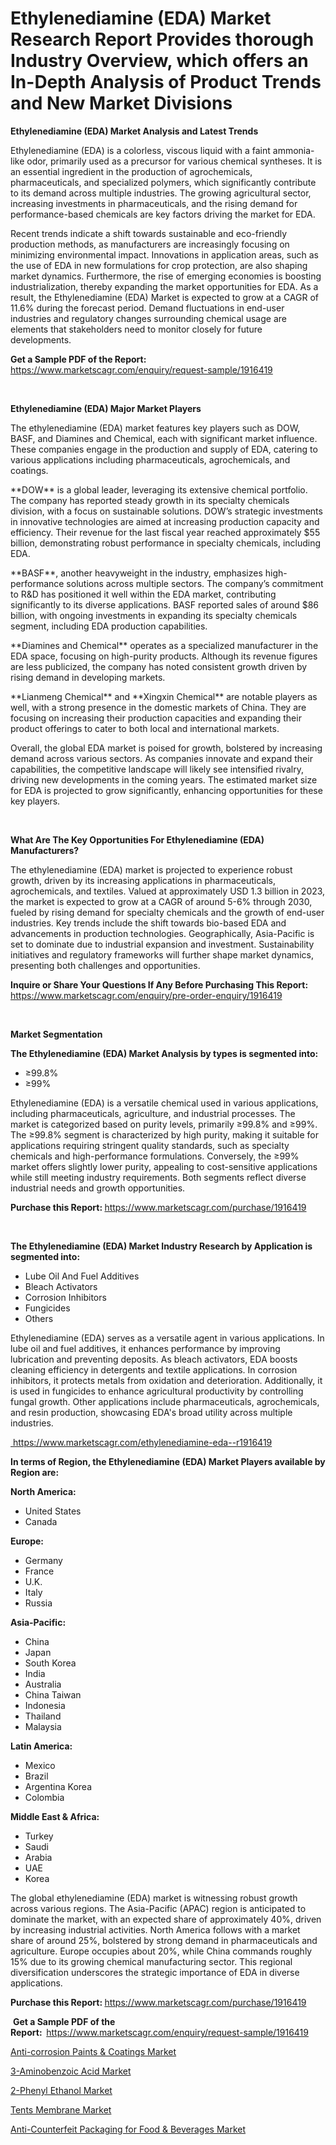 <p><h1>Ethylenediamine (EDA) Market Research Report Provides thorough Industry Overview, which offers an In-Depth Analysis of Product Trends and New Market Divisions</h1></p><p><strong>Ethylenediamine (EDA) Market Analysis and Latest Trends</strong></p>
<p><p>Ethylenediamine (EDA) is a colorless, viscous liquid with a faint ammonia-like odor, primarily used as a precursor for various chemical syntheses. It is an essential ingredient in the production of agrochemicals, pharmaceuticals, and specialized polymers, which significantly contribute to its demand across multiple industries. The growing agricultural sector, increasing investments in pharmaceuticals, and the rising demand for performance-based chemicals are key factors driving the market for EDA.</p><p>Recent trends indicate a shift towards sustainable and eco-friendly production methods, as manufacturers are increasingly focusing on minimizing environmental impact. Innovations in application areas, such as the use of EDA in new formulations for crop protection, are also shaping market dynamics. Furthermore, the rise of emerging economies is boosting industrialization, thereby expanding the market opportunities for EDA. As a result, the Ethylenediamine (EDA) Market is expected to grow at a CAGR of 11.6% during the forecast period. Demand fluctuations in end-user industries and regulatory changes surrounding chemical usage are elements that stakeholders need to monitor closely for future developments.</p></p>
<p><strong>Get a Sample PDF of the Report:&nbsp;</strong> <a href="https://www.marketscagr.com/enquiry/request-sample/1916419?utm_campaign=1166&utm_medium=2&utm_source=Github&utm_content=ia&utm_term=03042025&utm_id=ethylenediamine-eda">https://www.marketscagr.com/enquiry/request-sample/1916419</a></p>
<p>&nbsp;</p>
<p><strong>Ethylenediamine (EDA) Major Market Players</strong></p>
<p><p>The ethylenediamine (EDA) market features key players such as DOW, BASF, and Diamines and Chemical, each with significant market influence. These companies engage in the production and supply of EDA, catering to various applications including pharmaceuticals, agrochemicals, and coatings.</p><p>**DOW** is a global leader, leveraging its extensive chemical portfolio. The company has reported steady growth in its specialty chemicals division, with a focus on sustainable solutions. DOW’s strategic investments in innovative technologies are aimed at increasing production capacity and efficiency. Their revenue for the last fiscal year reached approximately $55 billion, demonstrating robust performance in specialty chemicals, including EDA.</p><p>**BASF**, another heavyweight in the industry, emphasizes high-performance solutions across multiple sectors. The company’s commitment to R&D has positioned it well within the EDA market, contributing significantly to its diverse applications. BASF reported sales of around $86 billion, with ongoing investments in expanding its specialty chemicals segment, including EDA production capabilities.</p><p>**Diamines and Chemical** operates as a specialized manufacturer in the EDA space, focusing on high-purity products. Although its revenue figures are less publicized, the company has noted consistent growth driven by rising demand in developing markets.</p><p>**Lianmeng Chemical** and **Xingxin Chemical** are notable players as well, with a strong presence in the domestic markets of China. They are focusing on increasing their production capacities and expanding their product offerings to cater to both local and international markets.</p><p>Overall, the global EDA market is poised for growth, bolstered by increasing demand across various sectors. As companies innovate and expand their capabilities, the competitive landscape will likely see intensified rivalry, driving new developments in the coming years. The estimated market size for EDA is projected to grow significantly, enhancing opportunities for these key players.</p></p>
<p>&nbsp;</p>
<p><strong>What Are The Key Opportunities For Ethylenediamine (EDA) Manufacturers?</strong></p>
<p><p>The ethylenediamine (EDA) market is projected to experience robust growth, driven by its increasing applications in pharmaceuticals, agrochemicals, and textiles. Valued at approximately USD 1.3 billion in 2023, the market is expected to grow at a CAGR of around 5-6% through 2030, fueled by rising demand for specialty chemicals and the growth of end-user industries. Key trends include the shift towards bio-based EDA and advancements in production technologies. Geographically, Asia-Pacific is set to dominate due to industrial expansion and investment. Sustainability initiatives and regulatory frameworks will further shape market dynamics, presenting both challenges and opportunities.</p></p>
<p><strong>Inquire or Share Your Questions If Any Before Purchasing This Report:</strong> <a href="https://www.marketscagr.com/enquiry/pre-order-enquiry/1916419?utm_campaign=1166&utm_medium=2&utm_source=Github&utm_content=ia&utm_term=03042025&utm_id=ethylenediamine-eda">https://www.marketscagr.com/enquiry/pre-order-enquiry/1916419</a></p>
<p>&nbsp;</p>
<p><strong>Market Segmentation</strong></p>
<p><strong>The Ethylenediamine (EDA) Market Analysis by types is segmented into:</strong></p>
<p><ul><li>≥99.8%</li><li>≥99%</li></ul></p>
<p><p>Ethylenediamine (EDA) is a versatile chemical used in various applications, including pharmaceuticals, agriculture, and industrial processes. The market is categorized based on purity levels, primarily ≥99.8% and ≥99%. The ≥99.8% segment is characterized by high purity, making it suitable for applications requiring stringent quality standards, such as specialty chemicals and high-performance formulations. Conversely, the ≥99% market offers slightly lower purity, appealing to cost-sensitive applications while still meeting industry requirements. Both segments reflect diverse industrial needs and growth opportunities.</p></p>
<p><strong>Purchase this Report:&nbsp;</strong><a href="https://www.marketscagr.com/purchase/1916419?utm_campaign=1166&utm_medium=2&utm_source=Github&utm_content=ia&utm_term=03042025&utm_id=ethylenediamine-eda">https://www.marketscagr.com/purchase/1916419</a></p>
<p>&nbsp;</p>
<p><strong>The Ethylenediamine (EDA) Market Industry Research by Application is segmented into:</strong></p>
<p><ul><li>Lube Oil And Fuel Additives</li><li>Bleach Activators</li><li>Corrosion Inhibitors</li><li>Fungicides</li><li>Others</li></ul></p>
<p><p>Ethylenediamine (EDA) serves as a versatile agent in various applications. In lube oil and fuel additives, it enhances performance by improving lubrication and preventing deposits. As bleach activators, EDA boosts cleaning efficiency in detergents and textile applications. In corrosion inhibitors, it protects metals from oxidation and deterioration. Additionally, it is used in fungicides to enhance agricultural productivity by controlling fungal growth. Other applications include pharmaceuticals, agrochemicals, and resin production, showcasing EDA's broad utility across multiple industries.</p></p>
<p><a href="https://www.marketscagr.com/ethylenediamine-eda--r1916419?utm_campaign=1166&utm_medium=2&utm_source=Github&utm_content=ia&utm_term=03042025&utm_id=ethylenediamine-eda">&nbsp;https://www.marketscagr.com/ethylenediamine-eda--r1916419</a></p>
<p><strong>In terms of Region, the Ethylenediamine (EDA) Market Players available by Region are:</strong></p>
<p>
    <p> <strong> North America: </strong>
        <ul>
            <li>United States</li>
            <li>Canada</li>
        </ul>
        </p> 
    <p> <strong> Europe: </strong>
        <ul>
            <li>Germany</li>
            <li>France</li>
            <li>U.K.</li>
            <li>Italy</li>
            <li>Russia</li>
        </ul>
        </p> 
    <p> <strong> Asia-Pacific: </strong>
        <ul>
            <li>China</li>
            <li>Japan</li>
            <li>South Korea</li>
            <li>India</li>
            <li>Australia</li>
            <li>China Taiwan</li>
            <li>Indonesia</li>
            <li>Thailand</li>
            <li>Malaysia</li>
        </ul>
        </p> 
    <p> <strong> Latin America: </strong>
        <ul>
            <li>Mexico</li>
            <li>Brazil</li>
            <li>Argentina Korea</li>
            <li>Colombia</li>
        </ul>
        </p> 
    <p> <strong> Middle East & Africa: </strong>
        <ul>
            <li>Turkey</li>
            <li>Saudi</li>
            <li>Arabia</li>
            <li>UAE</li>
            <li>Korea</li>
        </ul>
    </p>
    </p>
<p><p>The global ethylenediamine (EDA) market is witnessing robust growth across various regions. The Asia-Pacific (APAC) region is anticipated to dominate the market, with an expected share of approximately 40%, driven by increasing industrial activities. North America follows with a market share of around 25%, bolstered by strong demand in pharmaceuticals and agriculture. Europe occupies about 20%, while China commands roughly 15% due to its growing chemical manufacturing sector. This regional diversification underscores the strategic importance of EDA in diverse applications.</p></p>
<p><strong>Purchase this Report: </strong><a href="https://www.marketscagr.com/purchase/1916419?utm_campaign=1166&utm_medium=2&utm_source=Github&utm_content=ia&utm_term=03042025&utm_id=ethylenediamine-eda">https://www.marketscagr.com/purchase/1916419</a></p>
<p>&nbsp;<strong>Get a Sample PDF of the Report:&nbsp;&nbsp;</strong><a href="https://www.marketscagr.com/enquiry/request-sample/1916419?utm_campaign=1166&utm_medium=2&utm_source=Github&utm_content=ia&utm_term=03042025&utm_id=ethylenediamine-eda">https://www.marketscagr.com/enquiry/request-sample/1916419</a></p>
<p><strong></strong></p>
<p><p><a href="https://github.com/aslinalirey9/Market-Research-Report-List-1/blob/main/anti-corrosion-paints-coatings-market.md?utm_campaign=1166&utm_medium=2&utm_source=Github&utm_content=ia&utm_term=03042025&utm_id=ethylenediamine-eda">Anti-corrosion Paints & Coatings Market</a></p><p><a href="https://github.com/efialiurca/Market-Research-Report-List-1/blob/main/3-aminobenzoic-acid-market.md?utm_campaign=1166&utm_medium=2&utm_source=Github&utm_content=ia&utm_term=03042025&utm_id=ethylenediamine-eda">3-Aminobenzoic Acid Market</a></p><p><a href="https://github.com/noppbebawy/Market-Research-Report-List-1/blob/main/2-phenyl-ethanol-market.md?utm_campaign=1166&utm_medium=2&utm_source=Github&utm_content=ia&utm_term=03042025&utm_id=ethylenediamine-eda">2-Phenyl Ethanol Market</a></p><p><a href="https://github.com/oshodikurc/Market-Research-Report-List-1/blob/main/tents-membrane-market.md?utm_campaign=1166&utm_medium=2&utm_source=Github&utm_content=ia&utm_term=03042025&utm_id=ethylenediamine-eda">Tents Membrane Market</a></p><p><a href="https://github.com/ajegiobitsa/Market-Research-Report-List-1/blob/main/anti-counterfeit-packaging-for-food-beverages-market.md?utm_campaign=1166&utm_medium=2&utm_source=Github&utm_content=ia&utm_term=03042025&utm_id=ethylenediamine-eda">Anti-Counterfeit Packaging for Food & Beverages Market</a></p></p>
